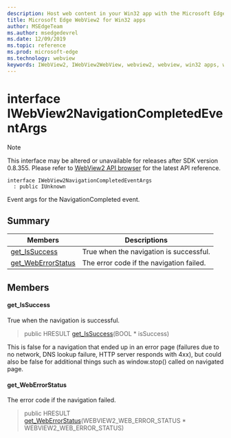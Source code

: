 ```yaml
---
description: Host web content in your Win32 app with the Microsoft Edge WebView2 control
title: Microsoft Edge WebView2 for Win32 apps
author: MSEdgeTeam
ms.author: msedgedevrel
ms.date: 12/09/2019
ms.topic: reference
ms.prod: microsoft-edge
ms.technology: webview
keywords: IWebView2, IWebView2WebView, webview2, webview, win32 apps, win32, edge
---
```


# interface IWebView2NavigationCompletedEventArgs 

> [!NOTE]
> This interface may be altered or unavailable for releases after SDK version 0.8.355. Please refer to [WebView2 API browser](../../../reference-webview2.md) for the latest API reference.

```
interface IWebView2NavigationCompletedEventArgs
  : public IUnknown
```

Event args for the NavigationCompleted event.

## Summary

 Members                        | Descriptions
--------------------------------|---------------------------------------------
[get_IsSuccess](#get_issuccess) | True when the navigation is successful.
[get_WebErrorStatus](#get_weberrorstatus) | The error code if the navigation failed.

## Members

#### get_IsSuccess 

True when the navigation is successful.

> public HRESULT [get_IsSuccess](#get_issuccess)(BOOL * isSuccess)

This is false for a navigation that ended up in an error page (failures due to no network, DNS lookup failure, HTTP server responds with 4xx), but could also be false for additional things such as window.stop() called on navigated page.

#### get_WebErrorStatus 

The error code if the navigation failed.

> public HRESULT [get_WebErrorStatus](#get_weberrorstatus)(WEBVIEW2_WEB_ERROR_STATUS * WEBVIEW2_WEB_ERROR_STATUS)

